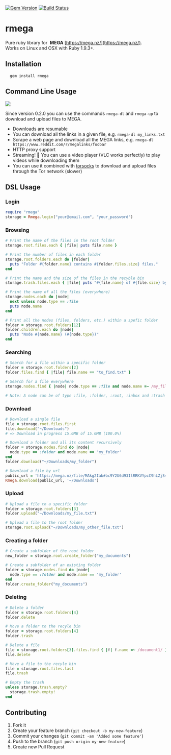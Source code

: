 [![Gem Version](https://badge.fury.io/rb/rmega.svg)](https://badge.fury.io/rb/rmega)
[![Build Status](https://travis-ci.org/topac/rmega.svg?branch=master)](https://travis-ci.org/topac/rmega)

# rmega

Pure ruby library for <img src="https://mega.co.nz/favicon.ico" alt=""/> **MEGA** [https://mega.nz/](https://mega.nz/).  
Works on Linux and OSX with Ruby 1.9.3+.

## Installation

```
  gem install rmega
```

## Command Line Usage

<img src="https://i.imgur.com/3cjgp4g.gif"/>

Since version 0.2.0 you can use the commands `rmega-dl` and `rmega-up` to download and upload files to MEGA.

 * Downloads are resumable
 * You can download all the links in a given file, e.g. `rmega-dl my_links.txt`
 * Scrape a web page and download all the MEGA links, e.g. `rmega-dl https://www.reddit.com/r/megalinks/foobar`
 * HTTP proxy support
 * Streaming! :beer: You can use a video player (VLC works perfectly) to play videos while downloading them
 * You can use it combined with [torsocks](https://github.com/dgoulet/torsocks/) to download and upload files through the Tor network (slower)

## DSL Usage

### Login

```ruby
require "rmega"
storage = Rmega.login("your@email.com", "your_password")
```

### Browsing

```ruby
# Print the name of the files in the root folder
storage.root.files.each { |file| puts file.name }

# Print the number of files in each folder
storage.root.folders.each do |folder|
  puts "Folder #{folder.name} contains #{folder.files.size} files."
end

# Print the name and the size of the files in the recyble bin
storage.trash.files.each { |file| puts "#{file.name} of #{file.size} bytes" }

# Print the name of all the files (everywhere)
storage.nodes.each do |node|
  next unless node.type == :file
  puts node.name
end

# Print all the nodes (files, folders, etc.) within a spefic folder
folder = storage.root.folders[12]
folder.children.each do |node|
  puts "Node #{node.name} (#{node.type})"
end
```

### Searching

```ruby
# Search for a file within a specific folder
folder = storage.root.folders[2]
folder.files.find { |file| file.name == "to_find.txt" }

# Search for a file everywhere
storage.nodes.find { |node| node.type == :file and node.name =~ /my_file/i }

# Note: A node can be of type :file, :folder, :root, :inbox and :trash
```

### Download

```ruby
# Download a single file
file = storage.root.files.first
file.download("~/Downloads")
# => Download in progress 15.0MB of 15.0MB (100.0%)

# Download a folder and all its content recursively
folder = storage.nodes.find do |node|
  node.type == :folder and node.name == 'my_folder'
end
folder.download("~/Downloads/my_folder")

# Download a file by url
public_url = 'https://mega.nz/file/MAkg2Iab#bc9Y2U6d93IlRRKVYpcC9hLZjS4G278OPdH6nTFPDNQ'
Rmega.download(public_url, '~/Downloads')
```

### Upload

```ruby
# Upload a file to a specific folder
folder = storage.root.folders[3]
folder.upload("~/Downloads/my_file.txt")

# Upload a file to the root folder
storage.root.upload("~/Downloads/my_other_file.txt")
```

### Creating a folder

```ruby
# Create a subfolder of the root folder
new_folder = storage.root.create_folder("my_documents")

# Create a subfolder of an existing folder
folder = storage.nodes.find do |node|
  node.type == :folder and node.name == 'my_folder'
end
folder.create_folder("my_documents")
```

### Deleting

```ruby
# Delete a folder
folder = storage.root.folders[4]
folder.delete

# Move a folder to the recyle bin
folder = storage.root.folders[4]
folder.trash

# Delete a file
file = storage.root.folders[3].files.find { |f| f.name =~ /document1/ }
file.delete

# Move a file to the recyle bin
file = storage.root.files.last
file.trash

# Empty the trash
unless storage.trash.empty?
  storage.trash.empty!
end
```

## Contributing

1. Fork it
2. Create your feature branch (`git checkout -b my-new-feature`)
3. Commit your changes (`git commit -am 'Added some feature'`)
4. Push to the branch (`git push origin my-new-feature`)
5. Create new Pull Request

